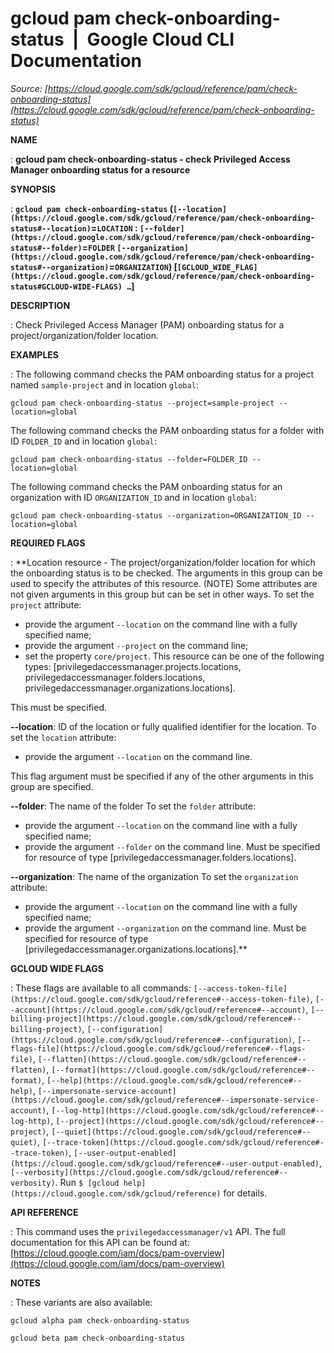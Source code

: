 # gcloud pam check-onboarding-status  |  Google Cloud CLI Documentation

*Source: [https://cloud.google.com/sdk/gcloud/reference/pam/check-onboarding-status](https://cloud.google.com/sdk/gcloud/reference/pam/check-onboarding-status)*

**NAME**

: **gcloud pam check-onboarding-status - check Privileged Access Manager onboarding status for a resource**

**SYNOPSIS**

: **`gcloud pam check-onboarding-status` (`[--location](https://cloud.google.com/sdk/gcloud/reference/pam/check-onboarding-status#--location)`=`LOCATION` : `[--folder](https://cloud.google.com/sdk/gcloud/reference/pam/check-onboarding-status#--folder)`=`FOLDER` `[--organization](https://cloud.google.com/sdk/gcloud/reference/pam/check-onboarding-status#--organization)`=`ORGANIZATION`) [`[GCLOUD_WIDE_FLAG](https://cloud.google.com/sdk/gcloud/reference/pam/check-onboarding-status#GCLOUD-WIDE-FLAGS) …`]**

**DESCRIPTION**

: Check Privileged Access Manager (PAM) onboarding status for a
project/organization/folder location.

**EXAMPLES**

: The following command checks the PAM onboarding status for a project named
`sample-project` and in location `global`:

```
gcloud pam check-onboarding-status --project=sample-project --location=global
```

The following command checks the PAM onboarding status for a folder with ID
``FOLDER_ID`` and in location
`global`:

```
gcloud pam check-onboarding-status --folder=FOLDER_ID --location=global
```

The following command checks the PAM onboarding status for an organization with
ID ``ORGANIZATION_ID`` and in location
`global`:

```
gcloud pam check-onboarding-status --organization=ORGANIZATION_ID --location=global
```

**REQUIRED FLAGS**

: **Location resource - The project/organization/folder location for which the
onboarding status is to be checked. The arguments in this group can be used to
specify the attributes of this resource. (NOTE) Some attributes are not given
arguments in this group but can be set in other ways.
To set the `project` attribute:

- provide the argument `--location` on the command line with a fully
specified name;
- provide the argument `--project` on the command line;
- set the property `core/project`. This resource can be one of the
following types: [privilegedaccessmanager.projects.locations,
privilegedaccessmanager.folders.locations,
privilegedaccessmanager.organizations.locations].

This must be specified.

**--location**:
ID of the location or fully qualified identifier for the location.
To set the `location` attribute:

- provide the argument `--location` on the command line.

This flag argument must be specified if any of the other arguments in this group
are specified.

**--folder**:
The name of the folder
To set the `folder` attribute:

- provide the argument `--location` on the command line with a fully
specified name;
- provide the argument `--folder` on the command line. Must be
specified for resource of type [privilegedaccessmanager.folders.locations].

**--organization**:
The name of the organization
To set the `organization` attribute:

- provide the argument `--location` on the command line with a fully
specified name;
- provide the argument `--organization` on the command line. Must be
specified for resource of type
[privilegedaccessmanager.organizations.locations].**

**GCLOUD WIDE FLAGS**

: These flags are available to all commands: `[--access-token-file](https://cloud.google.com/sdk/gcloud/reference#--access-token-file)`,
`[--account](https://cloud.google.com/sdk/gcloud/reference#--account)`, `[--billing-project](https://cloud.google.com/sdk/gcloud/reference#--billing-project)`,
`[--configuration](https://cloud.google.com/sdk/gcloud/reference#--configuration)`,
`[--flags-file](https://cloud.google.com/sdk/gcloud/reference#--flags-file)`,
`[--flatten](https://cloud.google.com/sdk/gcloud/reference#--flatten)`, `[--format](https://cloud.google.com/sdk/gcloud/reference#--format)`, `[--help](https://cloud.google.com/sdk/gcloud/reference#--help)`, `[--impersonate-service-account](https://cloud.google.com/sdk/gcloud/reference#--impersonate-service-account)`,
`[--log-http](https://cloud.google.com/sdk/gcloud/reference#--log-http)`,
`[--project](https://cloud.google.com/sdk/gcloud/reference#--project)`, `[--quiet](https://cloud.google.com/sdk/gcloud/reference#--quiet)`, `[--trace-token](https://cloud.google.com/sdk/gcloud/reference#--trace-token)`, `[--user-output-enabled](https://cloud.google.com/sdk/gcloud/reference#--user-output-enabled)`,
`[--verbosity](https://cloud.google.com/sdk/gcloud/reference#--verbosity)`.
Run `$ [gcloud help](https://cloud.google.com/sdk/gcloud/reference)` for details.

**API REFERENCE**

: This command uses the `privilegedaccessmanager/v1` API. The full
documentation for this API can be found at: [https://cloud.google.com/iam/docs/pam-overview](https://cloud.google.com/iam/docs/pam-overview)

**NOTES**

: These variants are also available:

```
gcloud alpha pam check-onboarding-status
```

```
gcloud beta pam check-onboarding-status
```